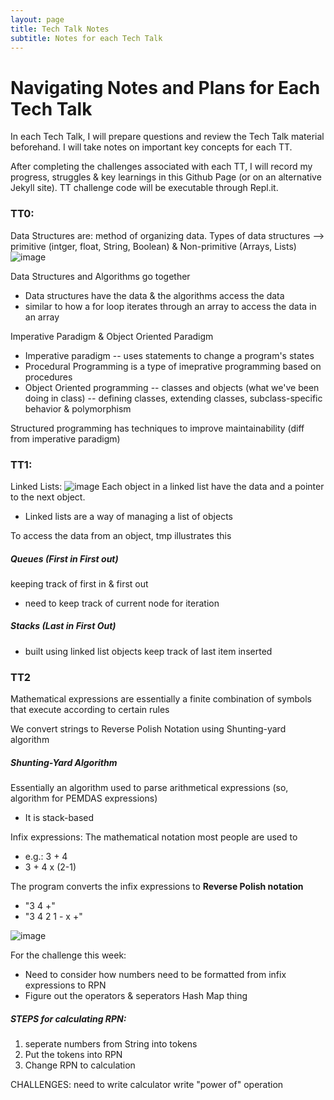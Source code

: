 ```yaml
---
layout: page
title: Tech Talk Notes
subtitle: Notes for each Tech Talk
---
```

# Navigating Notes and Plans for Each Tech Talk
In each Tech Talk, I will prepare questions and review the Tech Talk material beforehand. I will take notes on important key concepts for each TT.

After completing the challenges associated with each TT, I will record my progress, struggles & key learnings in this Github Page (or on an alternative Jekyll site). TT challenge code will be executable through Repl.it.

### TT0:

Data Structures are: method of organizing data. Types of data structures --> primitive (intger, float, String, Boolean) & Non-primitive (Arrays, Lists)
![image](https://user-images.githubusercontent.com/40574565/158223705-2bd7992a-ca34-415a-a161-fdfd26a12b1e.png)

Data Structures and Algorithms go together
* Data structures have the data & the algorithms access the data
* similar to how a for loop iterates through an array to access the data in an array

Imperative Paradigm & Object Oriented Paradigm
* Imperative paradigm -- uses statements to change a program's states
* Procedural Programming is a type of imeprative programming based on procedures
* Object Oriented programming -- classes and objects (what we've been doing in class) -- defining classes, extending classes, subclass-specific behavior & polymorphism

Structured programming has techniques to improve maintainability (diff from imperative paradigm)

### TT1:
Linked Lists:
![image](https://user-images.githubusercontent.com/40574565/158735792-66ba4670-8bf5-478f-86de-c7704b990110.png)
Each object in a linked list have the data and a pointer to the next object.
* Linked lists are a way of managing a list of objects 

To access the data from an object, tmp illustrates this

##### Queues (First in First out)
keeping track of first in & first out
* need to keep track of current node for iteration

##### Stacks (Last in First Out)
* built using linked list objects keep track of last item inserted 


### TT2
Mathematical expressions are essentially a finite combination of symbols that execute according to certain rules

We convert strings to Reverse Polish Notation using Shunting-yard algorithm

##### Shunting-Yard Algorithm
Essentially an algorithm used to parse arithmetical expressions (so, algorithm for PEMDAS expressions)
* It is stack-based

Infix expressions: The mathematical notation most people are used to
* e.g.: 3 + 4
* 3 + 4 x (2-1)

The program converts the infix expressions to **Reverse Polish notation**
* "3 4 +"
* "3 4 2 1 - x +"

![image](https://user-images.githubusercontent.com/40574565/159420116-28297795-8713-40aa-996a-60418749962f.png)

For the challenge this week: 
* Need to consider how numbers need to be formatted from infix expressions to RPN
* Figure out the operators & seperators Hash Map thing

##### STEPS for calculating RPN:
1. seperate numbers from String into tokens
2. Put the tokens into RPN 
3. Change RPN to calculation

CHALLENGES:
need to write calculator
write "power of" operation

